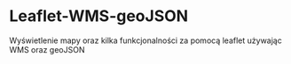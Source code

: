 # Leaflet-WMS-geoJSON
Wyświetlenie mapy oraz kilka funkcjonalności za pomocą leaflet używając WMS oraz geoJSON
